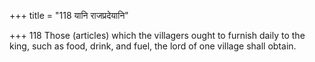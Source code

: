 +++
title = "118 यानि राजप्रदेयानि"

+++
118	Those (articles) which the villagers ought to furnish daily to the king, such as food, drink, and fuel, the lord of one village shall obtain.